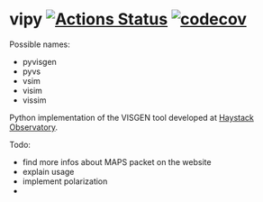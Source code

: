 # vipy [![Actions Status](https://github.com/radionets-project/vipy/workflows/CI/badge.svg)](https://github.com/radionets-project/vipy/actions) [![codecov](https://codecov.io/gh/radionets-project/vipy/branch/main/graph/badge.svg?token=84ATCQQAMN)](https://codecov.io/gh/radionets-project/vipy)

Possible names:
* pyvisgen
* pyvs
* vsim
* visim
* vissim

Python implementation of the VISGEN tool developed at [Haystack Observatory](https://www.haystack.mit.edu/astronomy/).

Todo:
* find more infos about MAPS packet on the website
* explain usage
* implement polarization
* 